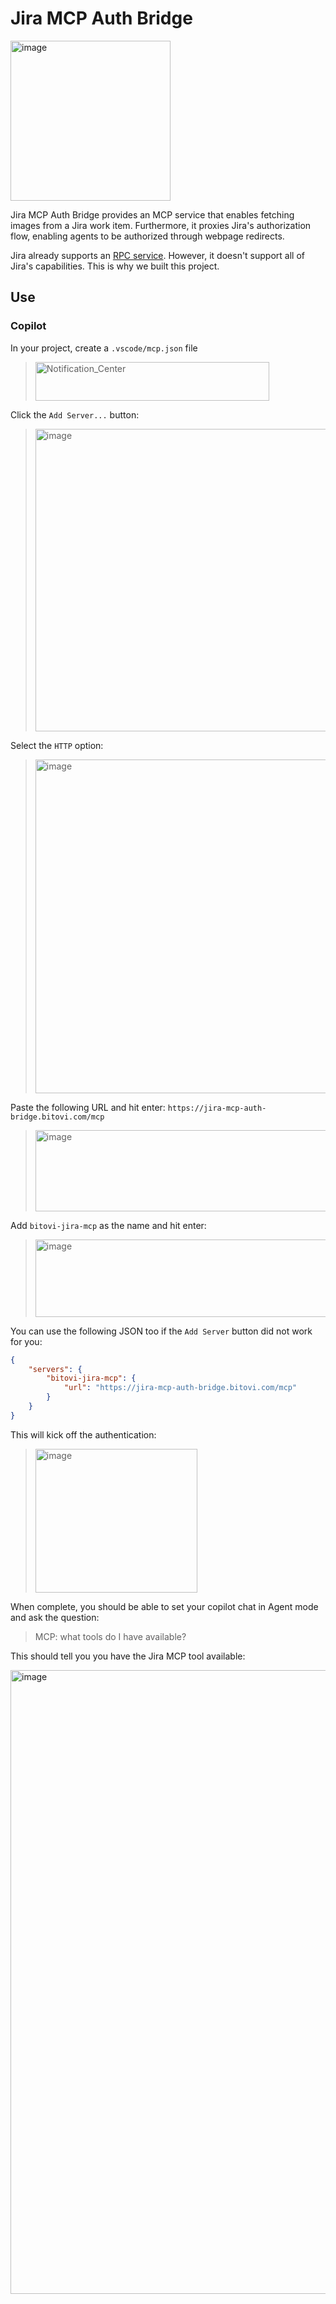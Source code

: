 # Jira MCP Auth Bridge

<img width="256" alt="image" src="https://github.com/user-attachments/assets/25bf3e5e-390b-45e4-b5f5-dc8f38667547" />


Jira MCP Auth Bridge provides an MCP service that enables fetching images from a Jira work item.
Furthermore, it proxies Jira's authorization flow, enabling agents to be authorized through webpage redirects.

Jira already supports an [RPC service](https://www.atlassian.com/blog/announcements/remote-mcp-server).  However, it doesn't support all of Jira's capabilities. This is why we built this project.


## Use

### Copilot

In your project, create a `.vscode/mcp.json` file

> <img width="374" height="62" alt="Notification_Center" src="https://github.com/user-attachments/assets/03bfc108-097e-4481-948d-6c0ec948d728" />

Click the `Add Server...` button:

> <img width="999" height="484" alt="image" src="https://github.com/user-attachments/assets/c4ec1c76-2e2a-41d1-96e9-f02143c82254" />

Select the `HTTP` option:

> <img width="1293" height="534" alt="image" src="https://github.com/user-attachments/assets/9cc34977-1178-4a97-a4d7-0253a34d28bd" />

Paste the following URL and hit enter: `https://jira-mcp-auth-bridge.bitovi.com/mcp`

> <img width="867" height="130" alt="image" src="https://github.com/user-attachments/assets/38395afc-b03d-4aff-a7e3-9f74ed902563" />

Add `bitovi-jira-mcp` as the name and hit enter:

> <img width="866" height="124" alt="image" src="https://github.com/user-attachments/assets/6bb9be89-8521-48e1-97e5-8f0fc51b240f" />

You can use the following JSON too if the `Add Server` button did not work for you:

```json
{
    "servers": {
        "bitovi-jira-mcp": {
            "url": "https://jira-mcp-auth-bridge.bitovi.com/mcp"
        }
    }
}
```


This will kick off the authentication:

> <img width="259" height="230" alt="image" src="https://github.com/user-attachments/assets/9bbfb5f3-6a0d-433c-921d-970b352a4806" />

When complete, you should be able to set your copilot chat in Agent mode and ask the question:

> MCP: what tools do I have available?

This should tell you you have the Jira MCP tool available:

<img width="655" height="998" alt="image" src="https://github.com/user-attachments/assets/15f2600b-e9c8-49e2-9758-139d867a06c1" />



